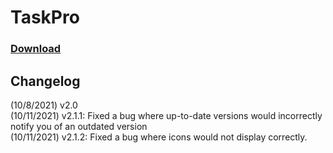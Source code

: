 # TaskPro
### [Download](http://jeweled-fox.github.io/taskpro/)

## Changelog
(10/8/2021) v2.0\
(10/11/2021) v2.1.1: Fixed a bug where up-to-date versions would incorrectly notify you of an outdated version\
(10/11/2021) v2.1.2: Fixed a bug where icons would not display correctly.
